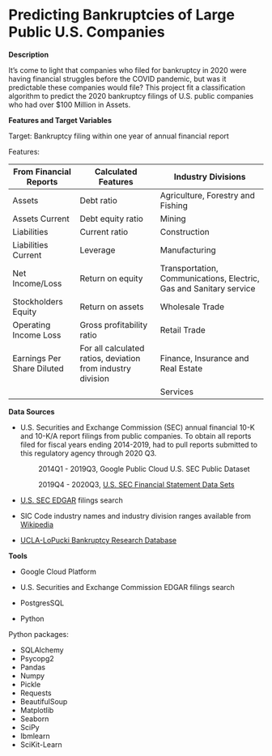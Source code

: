 # Predicting Bankruptcies of Large Public U.S. Companies

**Description**

It’s come to light that companies who filed for bankruptcy in 2020 were having financial struggles before the COVID pandemic, but was it  predictable these companies would file?  This project fit a classification algorithm to predict the 2020 bankruptcy filings of U.S. public companies who had over $100 Million in Assets. 

**Features and Target Variables**

Target: Bankruptcy filing within one year of annual financial report

Features:

| From Financial Reports     | Calculated Features                                          | Industry Divisions                                           |
| -------------------------- | ------------------------------------------------------------ | ------------------------------------------------------------ |
| Assets                     | Debt ratio                                                   | Agriculture, Forestry and Fishing                            |
| Assets Current             | Debt equity ratio                                            | Mining                                                       |
| Liabilities                | Current ratio                                                | Construction                                                 |
| Liabilities Current        | Leverage                                                     | Manufacturing                                                |
| Net Income/Loss            | Return on equity                                             | Transportation, Communications, Electric, Gas and Sanitary service |
| Stockholders Equity        | Return on assets                                             | Wholesale Trade                                              |
| Operating Income Loss      | Gross profitability ratio                                    | Retail Trade                                                 |
| Earnings Per Share Diluted | For all calculated  ratios, deviation from industry division | Finance, Insurance and Real Estate                           |
|                            |                                                              | Services                                                     |



**Data Sources**

* U.S. Securities and Exchange Commission (SEC) annual financial 10-K and 10-K/A report filings from public companies. To obtain all reports filed for fiscal years ending 2014-2019, had to pull reports submitted to this regulatory agency through 2020 Q3. 

&nbsp;&nbsp;&nbsp;&nbsp;&nbsp;&nbsp;&nbsp;&nbsp;&nbsp;&nbsp;&nbsp;&nbsp;&nbsp;&nbsp;&nbsp;2014Q1 - 2019Q3, Google Public Cloud U.S. SEC Public Dataset

&nbsp;&nbsp;&nbsp;&nbsp;&nbsp;&nbsp;&nbsp;&nbsp;&nbsp;&nbsp;&nbsp;&nbsp;&nbsp;&nbsp;&nbsp;2019Q4 - 2020Q3, [U.S. SEC Financial Statement Data Sets](https://www.sec.gov/dera/data/financial-statement-data-sets.html)

* [U.S. SEC EDGAR](https://www.sec.gov/edgar.shtml) filings search

* SIC Code industry names and industry division ranges available from [Wikipedia](https://en.wikipedia.org/wiki/Standard_Industrial_Classification) 

* [UCLA-LoPucki Bankruptcy Research Database](https://lopucki.law.ucla.edu/spreadsheet.htm)


**Tools**

* Google Cloud Platform

* U.S. Securities and Exchange Commission EDGAR filings search

* PostgresSQL  

* Python

Python packages:

* SQLAlchemy
* Psycopg2
* Pandas 
* Numpy
* Pickle
* Requests
* BeautifulSoup
* Matplotlib
* Seaborn
* SciPy
* Ibmlearn
* SciKit-Learn
